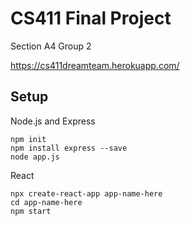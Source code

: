 # CS411 Final Project

Section A4 Group 2

https://cs411dreamteam.herokuapp.com/

## Setup

Node.js and Express

```
npm init
npm install express --save
node app.js
```

React 

```
npx create-react-app app-name-here
cd app-name-here
npm start
```